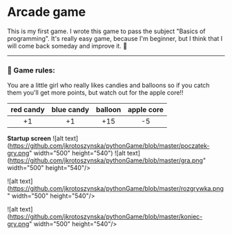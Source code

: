 # Arcade game
This is my first game. I wrote this game to pass the subject "Basics of programming". It's really easy game, because I'm beginner, but I think that I will come back someday and improve it. :crossed_fingers:	

***
### :cupcake: Game rules:
You are a little girl who really likes candies and balloons so if you catch them you'll get more points, but watch out for the apple core!!

| red candy | blue candy | balloon | apple core |
| :-: | :-: | :-: | :-: |
| +1 | +1 | +15 | -5 | 


__Startup screen__
![alt text](https://github.com/jkrotoszynska/pythonGame/blob/master/poczatek-gry.png" width="500" height="540")
![alt text](https://github.com/jkrotoszynska/pythonGame/blob/master/gra.png" width="500" height="540"/> </a></p>
![alt text](https://github.com/jkrotoszynska/pythonGame/blob/master/rozgrywka.png" width="500" height="540"/> </a></p>
![alt text](https://github.com/jkrotoszynska/pythonGame/blob/master/koniec-gry.png" width="500" height="540"/> </a></p>

